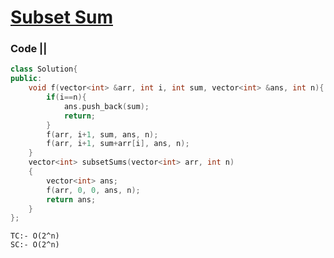 # [Subset Sum](https://practice.geeksforgeeks.org/problems/subset-sums2234/1)

### Code ||

``` .cpp
class Solution{
public:
    void f(vector<int> &arr, int i, int sum, vector<int> &ans, int n){
        if(i==n){
            ans.push_back(sum);
            return;
        }
        f(arr, i+1, sum, ans, n);
        f(arr, i+1, sum+arr[i], ans, n);
    }
    vector<int> subsetSums(vector<int> arr, int n)
    {
        vector<int> ans;
        f(arr, 0, 0, ans, n);
        return ans;
    }
};

```

```
TC:- O(2^n)
SC:- O(2^n)
```
